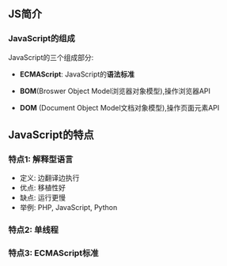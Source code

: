 
## JS简介

### JavaScript的组成

JavaScript的三个组成部分:

- **ECMAScript**: JavaScript的**语法标准**

- **BOM**(Broswer Object Model浏览器对象模型),操作浏览器API

- **DOM** (Document Object Model文档对象模型),操作页面元素API

## JavaScript的特点

### 特点1: 解释型语言

  - 定义: 边翻译边执行
  - 优点: 移植性好
  - 缺点: 运行更慢
  - 举例: PHP, JavaScript, Python

### 特点2: 单线程

### 特点3: ECMAScript标准